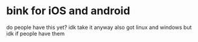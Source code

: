 # bink for iOS and android

do people have this yet? idk take it anyway
also got linux and windows but idk if people have them 
